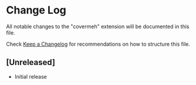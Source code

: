 # Change Log
All notable changes to the "covermeh" extension will be documented in this file.

Check [Keep a Changelog](http://keepachangelog.com/) for recommendations on how to structure this file.

## [Unreleased]
- Initial release